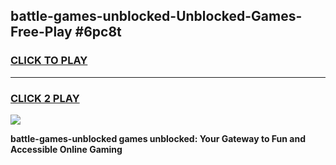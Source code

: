 
## battle-games-unblocked-Unblocked-Games-Free-Play #6pc8t
<h3>
<a href="https://us.freeplayer.one?title=battle-games-unblocked&ref=9M">CLICK TO PLAY</a></h3>
<hr>

<h3>
<a href="https://us.freeplayer.one?title=battle-games-unblocked&ref=9M">CLICK 2 PLAY</a>
  
</h3>

<a href="https://us.freeplayer.one?title=battle-games-unblocked&ref=9M"><img src="https://clearcache.store/games.png"></a>


**battle-games-unblocked games unblocked: Your Gateway to Fun and Accessible Online Gaming**
